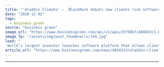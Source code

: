 ```yaml
---
title: "'Aladdin Climate' -  BlackRock debuts new climate risk software platform for clients"
date: "2020-12-02"
tags: 
  - business green
source: "business green"
image_url: "https://www.businessgreen.com/api/v1/wps/25f58b7/404853c1-62bb-437a-9f71-9bae4ba22934/5/blackrock-185x114.jpg"
image_fp: "/assets/img/post_thumbnails/164.jpg"
lead: "
 World's largest investor launches software platform that allows clients to stress test investments against different warming scenarios, as company reveals climate risk is now clients' number one concern ..."
article_url: "https://www.businessgreen.com/news/4024323/aladdin-climate-blackrock-builds-climate-risk-software-clients"
---
```


---
